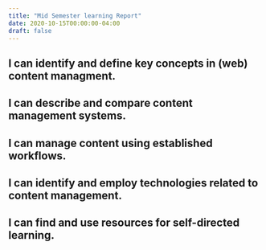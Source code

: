 ```yaml
---
title: "Mid Semester learning Report"
date: 2020-10-15T00:00:00-04:00
draft: false
---
```


I can identify and define key concepts in (web) content managment.
-----------------------------------------------------------------


I can describe and compare content management systems.
------------------------------------------------------

I can manage content using established workflows.
-------------------------------------------------

I can identify and employ technologies related to content management.
---------------------------------------------------------------------


I can find and use resources for self-directed learning.
--------------------------------------------------------

